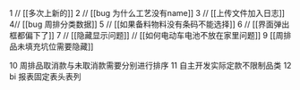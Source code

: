 1 // [[多次上新的]]
2 // [[bug 为什么工艺没有name]]
3 // [[上传文件加入日志]]
4// [[bug 周排分类数据]]
5 // [[如果备料物料没有条码不能选择]]
6 //  [[界面弹出框都偏下了]]
7 //  [[隐藏显示问题]]
// [[如何电动车电池不放在家里问题]]
9 [[周排品未填充坑位需要隐藏]]


10 周排品取消款与未取消款需要分别进行排序
11 自主开发实际定款不限制品类
12 bi 报表固定表头表列
